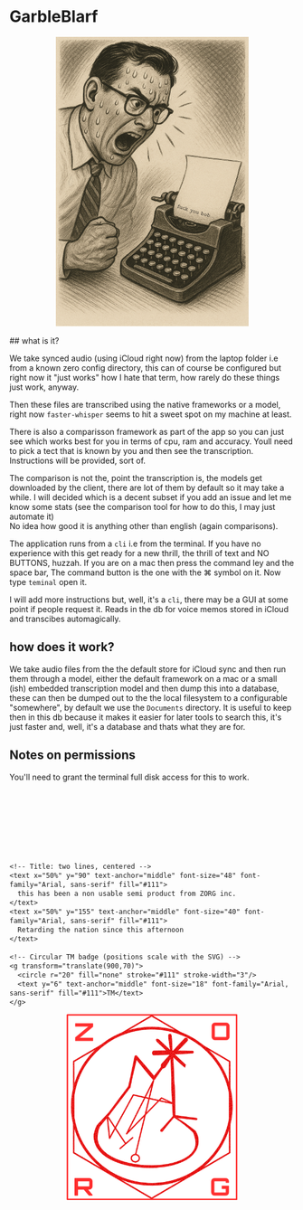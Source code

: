 # GarbleBlarf
<p align="center">
    <img src="./assets/shouting_at_typewriter-512.png" alt="why speak when you can shout">
</p>
## what is it?

We take synced audio (using iCloud right now) from the laptop folder i.e from a known zero config directory, this can of course be configured but right now it "just works" how I hate that term, how rarely do these things just work, anyway.  
  
Then these files are transcribed using the native frameworks or a model, right now `faster-whisper` seems to hit a sweet spot on my machine at least.  

There is also a comparisson framework as part of the app so you can just see which works best for you in terms of cpu, ram and accuracy. Youll need to pick a tect that is known by you and then see the transcription. Instructions will be provided, sort of.  
  
The comparison is not the, point the transcription is, the models get downloaded by the client, there are lot of them by default so it may take a while. I will decided which is a decent subset if you add an issue and let me know some stats (see the comparison tool for how to do this, I may just automate it)  
  No idea how good it is anything other than english (again comparisons).  
  
The application runs from a `cli` i.e from the terminal. If you have no experience with this get ready for a new thrill, the thrill of text and NO BUTTONS, huzzah. If you are on a mac then press the command ley and the space bar, The command button is the one with the ⌘ symbol on it. Now type `teminal` open it.  
  
I will add more instructions but, well, it's a `cli`, there may be a GUI at some point if people request it.
Reads in the db for voice memos stored in iCloud and transcibes automagically.

## how does it work?
  We take audio files from the the default store for iCloud sync and then run them through a model, either the default framework on a mac or a small (ish) embedded transcription model and then dump this into a database, these can then be dumped out to the the local filesystem to a configurable "somewhere", by default we use the `Documents` directory. It is useful to keep then in this db because it makes it easier for later tools to search this, it's just faster and, well, it's a database and thats what they are for.

## Notes on permissions

You'll need to grant the terminal full disk access for this to work.



<p align="center">
  <svg viewBox="0 0 1000 220" width="100%" preserveAspectRatio="xMidYMid meet" xmlns="http://www.w3.org/2000/svg" role="img" aria-labelledby="title">
    <title>this has been a non usable semi product from ZORG inc. — Retarding the nation since this afternoon</title>

    <!-- Title: two lines, centered -->
    <text x="50%" y="90" text-anchor="middle" font-size="48" font-family="Arial, sans-serif" fill="#111">
      this has been a non usable semi product from ZORG inc.
    </text>
    <text x="50%" y="155" text-anchor="middle" font-size="40" font-family="Arial, sans-serif" fill="#111">
      Retarding the nation since this afternoon
    </text>

    <!-- Circular TM badge (positions scale with the SVG) -->
    <g transform="translate(900,70)">
      <circle r="20" fill="none" stroke="#111" stroke-width="3"/>
      <text y="6" text-anchor="middle" font-size="18" font-family="Arial, sans-serif" fill="#111">TM</text>
    </g>
  </svg>
</p>

<p align="center">
  <img src="./assets/zorg-inc-512.png" alt="ZORG Semi Product" width="60%">
</p>


